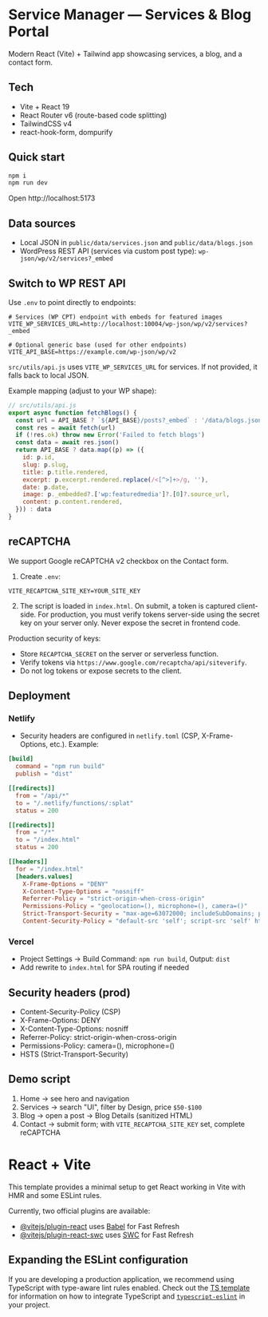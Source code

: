 # Service Manager — Services & Blog Portal

Modern React (Vite) + Tailwind app showcasing services, a blog, and a contact form.

## Tech
- Vite + React 19
- React Router v6 (route-based code splitting)
- TailwindCSS v4
- react-hook-form, dompurify

## Quick start
```bash
npm i
npm run dev
```

Open http://localhost:5173

## Data sources
- Local JSON in `public/data/services.json` and `public/data/blogs.json`
- WordPress REST API (services via custom post type): `wp-json/wp/v2/services?_embed`

## Switch to WP REST API
Use `.env` to point directly to endpoints:
```
# Services (WP CPT) endpoint with embeds for featured images
VITE_WP_SERVICES_URL=http://localhost:10004/wp-json/wp/v2/services?_embed

# Optional generic base (used for other endpoints)
VITE_API_BASE=https://example.com/wp-json/wp/v2
```
`src/utils/api.js` uses `VITE_WP_SERVICES_URL` for services. If not provided, it falls back to local JSON.

Example mapping (adjust to your WP shape):
```js
// src/utils/api.js
export async function fetchBlogs() {
  const url = API_BASE ? `${API_BASE}/posts?_embed` : '/data/blogs.json'
  const res = await fetch(url)
  if (!res.ok) throw new Error('Failed to fetch blogs')
  const data = await res.json()
  return API_BASE ? data.map((p) => ({
    id: p.id,
    slug: p.slug,
    title: p.title.rendered,
    excerpt: p.excerpt.rendered.replace(/<[^>]+>/g, ''),
    date: p.date,
    image: p._embedded?.['wp:featuredmedia']?.[0]?.source_url,
    content: p.content.rendered,
  })) : data
}
```

## reCAPTCHA
We support Google reCAPTCHA v2 checkbox on the Contact form.

1) Create `.env`:
```
VITE_RECAPTCHA_SITE_KEY=YOUR_SITE_KEY
```
2) The script is loaded in `index.html`. On submit, a token is captured client-side. For production, you must verify tokens server-side using the secret key on your server only. Never expose the secret in frontend code.

Production security of keys:
- Store `RECAPTCHA_SECRET` on the server or serverless function.
- Verify tokens via `https://www.google.com/recaptcha/api/siteverify`.
- Do not log tokens or expose secrets to the client.

## Deployment
### Netlify
- Security headers are configured in `netlify.toml` (CSP, X-Frame-Options, etc.). Example:
```toml
[build]
  command = "npm run build"
  publish = "dist"

[[redirects]]
  from = "/api/*"
  to = "/.netlify/functions/:splat"
  status = 200

[[redirects]]
  from = "/*"
  to = "/index.html"
  status = 200

[[headers]]
  for = "/index.html"
  [headers.values]
    X-Frame-Options = "DENY"
    X-Content-Type-Options = "nosniff"
    Referrer-Policy = "strict-origin-when-cross-origin"
    Permissions-Policy = "geolocation=(), microphone=(), camera=()"
    Strict-Transport-Security = "max-age=63072000; includeSubDomains; preload"
    Content-Security-Policy = "default-src 'self'; script-src 'self' https://www.google.com/recaptcha/ https://www.gstatic.com/recaptcha/ 'unsafe-inline'; style-src 'self' 'unsafe-inline'; img-src 'self' data: https:; connect-src 'self' http://localhost:*; frame-src https://www.google.com/recaptcha/; frame-ancestors 'none'"
```

### Vercel
- Project Settings → Build Command: `npm run build`, Output: `dist`
- Add rewrite to `index.html` for SPA routing if needed

## Security headers (prod)
- Content-Security-Policy (CSP)
- X-Frame-Options: DENY
- X-Content-Type-Options: nosniff
- Referrer-Policy: strict-origin-when-cross-origin
- Permissions-Policy: camera=(), microphone=()
- HSTS (Strict-Transport-Security)

## Demo script
1. Home → see hero and navigation
2. Services → search "UI", filter by Design, price `$50-$100`
3. Blog → open a post → Blog Details (sanitized HTML)
4. Contact → submit form; with `VITE_RECAPTCHA_SITE_KEY` set, complete reCAPTCHA

# React + Vite

This template provides a minimal setup to get React working in Vite with HMR and some ESLint rules.

Currently, two official plugins are available:

- [@vitejs/plugin-react](https://github.com/vitejs/vite-plugin-react/blob/main/packages/plugin-react) uses [Babel](https://babeljs.io/) for Fast Refresh
- [@vitejs/plugin-react-swc](https://github.com/vitejs/vite-plugin-react/blob/main/packages/plugin-react-swc) uses [SWC](https://swc.rs/) for Fast Refresh

## Expanding the ESLint configuration

If you are developing a production application, we recommend using TypeScript with type-aware lint rules enabled. Check out the [TS template](https://github.com/vitejs/vite/tree/main/packages/create-vite/template-react-ts) for information on how to integrate TypeScript and [`typescript-eslint`](https://typescript-eslint.io) in your project.
